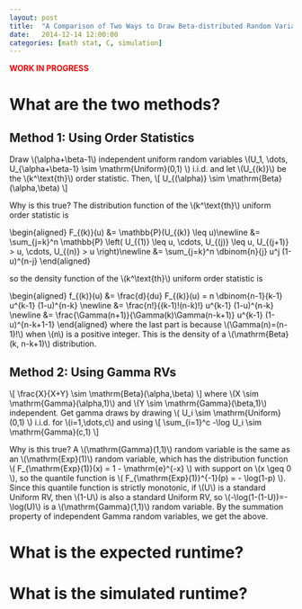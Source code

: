 ```yaml
---
layout: post
title:  "A Comparison of Two Ways to Draw Beta-distributed Random Variables with Integer Parameters Starting with Uniform-distributed Random Variables"
date:   2014-12-14 12:00:00
categories: [math stat, C, simulation]
---
```


<span style="color:red">**WORK IN PROGRESS**</span>

# What are the two methods?

## Method 1: Using Order Statistics

Draw \\(\alpha+\beta-1\\) independent uniform random variables \\(U\_1, \dots, U\_{\alpha+\beta-1} \sim \mathrm{Uniform}(0,1) \\) i.i.d. and let \\(U\_{(k)}\\) be the \\(k^\text{th}\\) order statistic. Then,
\\[  U_{(\alpha)} \sim \mathrm{Beta}(\alpha,\beta)  \\]

Why is this true? The distribution function of the \\(k^\text{th}\\) uniform order statistic is

\\begin{aligned} F\_{(k)}(u) &= \mathbb{P}(U_{(k)} \leq u)\newline
&= \sum\_{j=k}^n \mathbb{P} \left( U\_{(1)} \leq u, \cdots,  U\_{(j)} \leq u, U\_{(j+1)} > u, \cdots,  U\_{(n)} > u \right)\newline
&= \sum\_{j=k}^n \dbinom{n}{j} u^j (1-u)^{n-j} \\end{aligned}

so the density function of the \\(k^\text{th}\\) uniform order statistic is

\\begin{aligned} f_{(k)}(u) &= \frac{d}{du} F\_{(k)}(u) = n \dbinom{n-1}{k-1} u^{k-1} (1-u)^{n-k} \newline
&= \frac{n!}{(k-1)!(n-k)!} u^{k-1} (1-u)^{n-k} \newline 
&= \frac{\Gamma(n+1)}{\Gamma(k)\Gamma(n-k+1)} u^{k-1} (1-u)^{n-k+1-1} \\end{aligned}
where the last part is because \\(\Gamma(n)=(n-1)!\\) when \\(n\\) is a positive integer. This is the density of a \\(\mathrm{Beta}(k, n-k+1)\\) distribution.

## Method 2: Using Gamma RVs

\\[ \frac{X}{X+Y} \sim \mathrm{Beta}(\alpha,\beta)  \\]
where \\(X \sim \mathrm{Gamma}(\alpha,1)\\) and \\(Y \sim \mathrm{Gamma}(\beta,1)\\) independent. Get gamma draws by drawing \\( U\_i \sim \mathrm{Uniform}(0,1) \\) i.i.d. for \\(i=1,\dots,c\\) and using
\\[ \sum_{i=1}^c -\log U_i \sim \mathrm{Gamma}(c,1)  \\]

Why is this true? A \\(\mathrm{Gamma}(1,1)\\) random variable is the same as an \\(\mathrm{Exp}(1)\\) random variable, which has the distribution function \\( F_{\mathrm{Exp}(1)}(x) = 1 - \mathrm{e}^{-x} \\) with support on \\(x \geq 0 \\), so the quantile function is \\( F\_{\mathrm{Exp}(1)}^{-1}(p) = - \log(1-p)  \\). Since this quantile function is strictly monotonic, if \\(U\\) is a standard Uniform RV, then \\(1-U\\) is also a standard Uniform RV, so \\(-\log(1-(1-U))=-\log(U)\\) is a  \\(\mathrm{Gamma}(1,1)\\) random variable. By the summation property of independent Gamma random variables, we get the above.

# What is the expected runtime?


# What is the simulated runtime?

